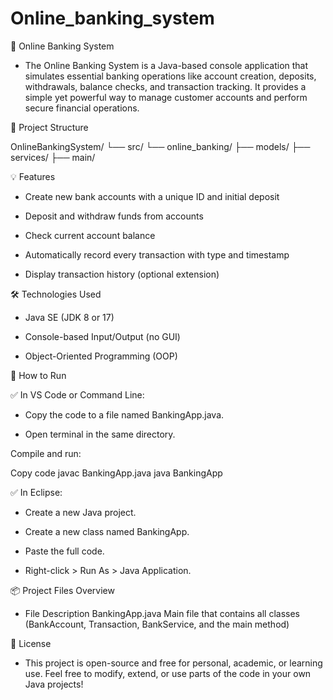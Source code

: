 # Online_banking_system

🏦 Online Banking System

- The Online Banking System is a Java-based console application that simulates essential banking operations like account creation, deposits, withdrawals, balance checks, and transaction tracking. It provides a simple yet powerful way to manage customer accounts and perform secure financial operations.

📁 Project Structure

OnlineBankingSystem/
└── src/
    └── online_banking/
        ├── models/
        ├── services/
        ├── main/

💡 Features

- Create new bank accounts with a unique ID and initial deposit

- Deposit and withdraw funds from accounts

- Check current account balance

- Automatically record every transaction with type and timestamp

- Display transaction history (optional extension)

🛠️ Technologies Used

- Java SE (JDK 8 or 17)

- Console-based Input/Output (no GUI)

- Object-Oriented Programming (OOP)

🚀 How to Run

✅ In VS Code or Command Line:
- Copy the code to a file named BankingApp.java.

- Open terminal in the same directory.

Compile and run:

Copy code
javac BankingApp.java
java BankingApp

✅ In Eclipse:

- Create a new Java project.

- Create a new class named BankingApp.

- Paste the full code.

- Right-click > Run As > Java Application.

📦 Project Files Overview

- File	Description
BankingApp.java	Main file that contains all classes (BankAccount, Transaction, BankService, and the main method)


📄 License

- This project is open-source and free for personal, academic, or learning use.
Feel free to modify, extend, or use parts of the code in your own Java projects!



